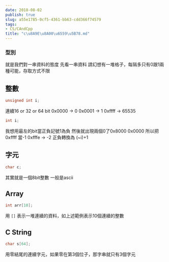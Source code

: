 ```yaml
---
date: 2018-08-02
publish: true
slug: a55e1785-0cf5-4361-bb63-cdd366f74579
tags:
- CS/CAndCpp
title: "c\u8A9E\u8A00\u6559\u5B78.md"
---
```

### 型別

就是我們對一串資料的態度
先看一串資料
請幻想有一堆格子，每隔多只有0跟1兩種可能，存取方式不限

## 整數

```c
unsigned int i;
```

連續16 or 32 or 64 bit
0x0000 -> 0
0x0001 -> 1
0xffff -> 65535

```c
int i;
```

我想用最左的bit當正負記號1為負
然後就出現兩個0了0x8000 0x0000
所以把0xffff 當-1
0xfffe -> -2
正負轉換為 (~i)+1

## 字元

```c
char c;
```

其實就是一個8bit整數
一般是ascii

## Array

```c
int arr[10];
```

用 `[]` 表示一堆連續的資料，如上述範例表示10個連續的整數

## C String

```c
char s[64];
```

用零結尾的連續字元，如果零在第3個位子，那字串就只有3個字元
